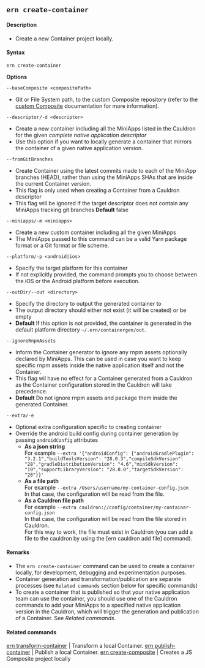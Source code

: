 ## `ern create-container`

#### Description

* Create a new Container project locally.

#### Syntax

`ern create-container`  

**Options**  

`--baseComposite <compositePath>`

* Git or File System path, to the custom Composite repository (refer to the [custom Composite] documentation for more information).

`--descriptor/-d <descriptor>`

* Create a new container including all the MiniApps listed in the Cauldron for the given *complete native application descriptor*  
* Use this option if you want to locally generate a container that mirrors the container of a given native application version.  

`--fromGitBranches`

* Create Container using the latest commits made to each of the MiniApp branches (HEAD), rather than using the MiniApps SHAs that are inside the current Container version.  
* This flag is only used when creating a Container from a Cauldron descriptor  
* This flag will be ignored if the target descriptor does not contain any MiniApps tracking git branches
**Default** false

`--miniapps/-m <miniapps>`

* Create a new custom container including all the given MiniApps  
* The MiniApps passed to this command can be a valid Yarn package format or a Git format or file scheme.  

`--platform/-p <android|ios>`

* Specify the target platform for this container   
* If not explicitly provided, the command prompts you to choose between the iOS or the Android platform before execution.

`--outDir/--out <directory>`

* Specify the directory to output the generated container to
* The output directory should either not exist (it will be created) or be empty
* **Default**  If this option is not provided, the container is generated in the default platform directory `~/.ern/containergen/out`.

`--ignoreRnpmAssets`

* Inform the Container generator to ignore any rnpm assets optionally declared by MiniApps. This can be used in case you want to keep specific rnpm assets inside the native application itself and not the Container.
* This flag wil have no effect for a Container generated from a Cauldron as the Container configuration stored in the Cauldron will take precedence.
* **Default** Do not ignore rnpm assets and package them inside the generated Container.

`--extra/-e`
* Optional extra configuration specific to creating container
* Override the android build config during container generation by passing `androidConfig` attributes
  - **As a json string**  
  For example `--extra '{"androidConfig": {"androidGradlePlugin": "3.2.1","buildToolsVersion": "28.0.3","compileSdkVersion": "28","gradleDistributionVersion": "4.6","minSdkVersion": "19","supportLibraryVersion": "28.0.0","targetSdkVersion": "28"}}'`    
  - **As a file path**  
  For example `--extra /Users/username/my-container-config.json`  
  In that case, the configuration will be read from the file.  
  - **As a Cauldron file path**  
  For example `--extra cauldron://config/container/my-container-config.json`  
  In that case, the configuration will be read from the file stored in Cauldron.   
  For this way to work, the file must exist in Cauldron (you can add a file to the cauldron by using the [ern cauldron add file] command).

#### Remarks

* The `ern create-container` command can be used to create a container locally, for development, debugging and experimentation purposes.  
* Container generation and transformation/publication are separate processes (see `Related commands` section below for specific commands) 
* To create a container that is published so that your native application team can use the container, you should use one of the Cauldron commands to add your MiniApps to a specified native application version in the Cauldron, which will trigger the generation and publication of a Container. See *Related commands*.  

#### Related commands

[ern transform-container] | Transform a local Container.
[ern publish-container] | Publish a local Container.
[ern create-composite] | Creates a JS Composite project locally

[ern transform-container]: ./transform-container.md
[ern publish-container]: ./publish-container.md
[ern create-composite]: ./create-composite.md
[custom Composite]: ./platform-parts/composite/index.md


